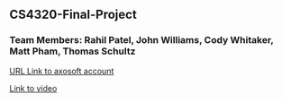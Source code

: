 ## CS4320-Final-Project
<h3>Team Members: Rahil Patel, John Williams, Cody Whitaker, Matt Pham, Thomas Schultz</h3>

[URL Link to axosoft account](https://mattpham.axosoft.com/)

[Link to video](https://www.youtube.com/watch?v=W6CT3Yqq8gc)
